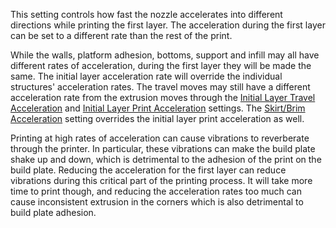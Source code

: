 This setting controls how fast the nozzle accelerates into different directions while printing the first layer. The acceleration during the first layer can be set to a different rate than the rest of the print.

While the walls, platform adhesion, bottoms, support and infill may all have different rates of acceleration, during the first layer they will be made the same. The initial layer acceleration rate will override the individual structures' acceleration rates. The travel moves may still have a different acceleration rate from the extrusion moves through the [Initial Layer Travel Acceleration](acceleration_travel_layer_0.md) and [Initial Layer Print Acceleration](acceleration_print_layer_0.md) settings. The [Skirt/Brim Acceleration](acceleration_skirt_brim.md) setting overrides the initial layer print acceleration as well.

Printing at high rates of acceleration can cause vibrations to reverberate through the printer. In particular, these vibrations can make the build plate shake up and down, which is detrimental to the adhesion of the print on the build plate. Reducing the acceleration for the first layer can reduce vibrations during this critical part of the printing process. It will take more time to print though, and reducing the acceleration rates too much can cause inconsistent extrusion in the corners which is also detrimental to build plate adhesion.